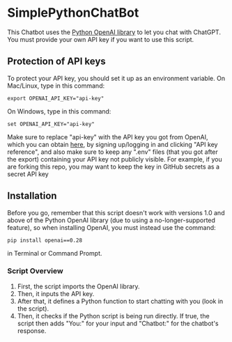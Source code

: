 # SimplePythonChatBot
This Chatbot uses the [Python OpenAI library](https://github.com/openai/openai-python) to let you chat with ChatGPT. You must provide your own API key if you want to use this script.

## Protection of API keys
To protect your API key, you should set it up as an environment variable. 
On Mac/Linux, type in this command:

`export OPENAI_API_KEY="api-key"`

On Windows, type in this command:

`set OPENAI_API_KEY="api-key"`

Make sure to replace "api-key" with the API key you got from OpenAI, which you can obtain [here](https://platform.openai.com/docs/overview), by signing up/logging in and clicking "API key reference", and also make sure to keep any ".env" files (that you got after the export) containing your API key not publicly visible. For example, if you are forking this repo, you may want to keep the key in GitHub secrets as a secret API key

## Installation
Before you go, remember that this script doesn't work with versions 1.0 and above of the Python OpenAI library (due to using a no-longer-supported feature), so when installing OpenAI, you must instead use the command:

`pip install openai==0.28`

in Terminal or Command Prompt.

### Script Overview
1. First, the script imports the OpenAI library.
2. Then, it inputs the API key.
3. After that, it defines a Python function to start chatting with you (look in the script).
4. Then, it checks if the Python script is being run directly. If true, the script then adds "You:" for your input and "Chatbot:" for the chatbot's response.
